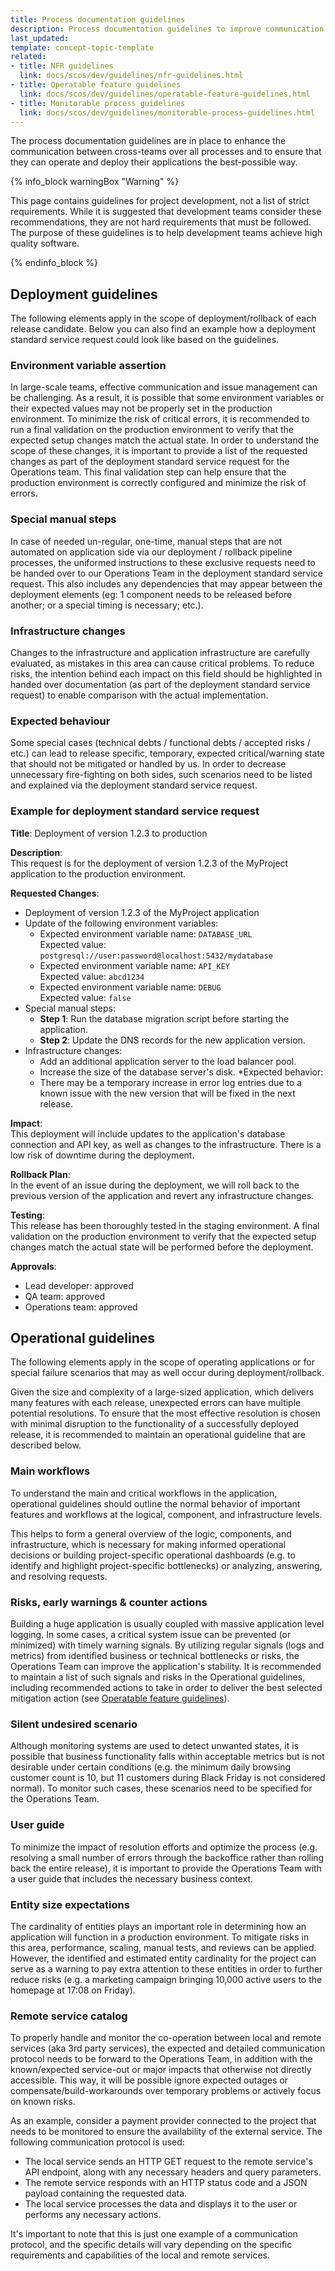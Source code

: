 ```yaml
---
title: Process documentation guidelines
description: Process documentation guidelines to improve communication and ensure smooth deployment of applications within cross-functional teams.
last_updated: 
template: concept-topic-template
related:
- title: NFR guidelines
  link: docs/scos/dev/guidelines/nfr-guidelines.html
- title: Operatable feature guidelines
  link: docs/scos/dev/guidelines/operatable-feature-guidelines.html
- title: Monitorable process guidelines
  link: docs/scos/dev/guidelines/monitorable-process-guidelines.html
---
```


The process documentation guidelines are in place to enhance the communication between cross-teams over all processes and to 
ensure that they can operate and deploy their applications the best-possible way.

{% info_block warningBox "Warning" %}

This page contains guidelines for project development, not a list of strict requirements. While it is suggested that
development teams consider these recommendations, they are not hard requirements that must be followed. The purpose of these guidelines
is to help development teams achieve high quality software.

{% endinfo_block %}

## Deployment guidelines
The following elements apply in the scope of deployment/rollback of each release candidate. Below you can also find an example how a deployment
standard service request could look like based on the guidelines.

### Environment variable assertion
In large-scale teams, effective communication and issue management can be challenging. As a result, it is possible that some environment variables
or their expected values may not be properly set in the production environment. To minimize the risk of critical errors, it is recommended to run
a final validation on the production environment to verify that the expected setup changes match the actual state. In order to understand the scope
of these changes, it is important to provide a list of the requested changes as part of the deployment standard service request for the Operations team.
This final validation step can help ensure that the production environment is correctly configured and minimize the risk of errors.

### Special manual steps
In case of needed un-regular, one-time, manual steps that are not automated on application side via our deployment / rollback pipeline processes, 
the uniformed instructions to these exclusive requests need to be handed over to our Operations Team in the deployment standard service request. 
This also includes any dependencies that may appear between the deployment elements (eg: 1 component needs to be released before another; or a 
special timing is necessary; etc.).

### Infrastructure changes
Changes to the infrastructure and application infrastructure are carefully evaluated, as mistakes in this area can cause critical problems. 
To reduce risks, the intention behind each impact on this field should be highlighted in handed over documentation (as part of the deployment 
standard service request) to enable comparison with the actual implementation.

### Expected behaviour
Some special cases (technical debts / functional debts / accepted risks / etc.) can lead to release specific, temporary, expected critical/warning 
state that should not be mitigated or handled by us. In order to decrease unnecessary fire-fighting on both sides, such scenarios need to be 
listed and explained via the deployment standard service request.

### Example for deployment standard service request

**Title**: Deployment of version 1.2.3 to production

**Description**:<br/>
This request is for the deployment of version 1.2.3 of the MyProject application to the production environment.

**Requested Changes**:

* Deployment of version 1.2.3 of the MyProject application
* Update of the following environment variables:
  * Expected environment variable name: `DATABASE_URL`<br/>
    Expected value: `postgresql://user:password@localhost:5432/mydatabase`
  * Expected environment variable name: `API_KEY`<br/>
    Expected value: `abcd1234`
  * Expected environment variable name: `DEBUG`<br/>
    Expected value: `false`
* Special manual steps:
  * **Step 1**: Run the database migration script before starting the application.
  * **Step 2**: Update the DNS records for the new application version.
* Infrastructure changes:
  * Add an additional application server to the load balancer pool.
  * Increase the size of the database server's disk.
*Expected behavior:
  * There may be a temporary increase in error log entries due to a known issue with the new version that will be fixed in the next release.

**Impact**:<br/>
This deployment will include updates to the application's database connection and API key, as well as changes to the infrastructure. There is a low risk of downtime during the deployment.

**Rollback Plan**:<br/>
In the event of an issue during the deployment, we will roll back to the previous version of the application and revert any infrastructure changes.

**Testing**:<br/>
This release has been thoroughly tested in the staging environment. A final validation on the production environment to verify that the expected setup changes match the actual state will be performed before the deployment.

**Approvals**:
* Lead developer: approved
* QA team: approved
* Operations team: approved

## Operational guidelines
The following elements apply in the scope of operating applications or for special failure scenarios that may as well occur during deployment/rollback.

Given the size and complexity of a large-sized application, which delivers many features with each release, unexpected errors can have multiple 
potential resolutions. To ensure that the most effective resolution is chosen with minimal disruption to the functionality of a successfully 
deployed release, it is recommended to maintain an operational guideline that are described below.

### Main workflows
To understand the main and critical workflows in the application, operational guidelines should outline the normal behavior of 
important features and workflows at the logical, component, and infrastructure levels.

This helps to form a general overview of the logic, components, and infrastructure, which is necessary for making informed operational 
decisions or building project-specific operational dashboards (e.g. to identify and highlight project-specific bottlenecks) or analyzing, 
answering, and resolving requests.

### Risks, early warnings & counter actions
Building a huge application is usually coupled with massive application level logging. In some cases, a critical system issue can be prevented 
(or minimized) with timely warning signals. By utilizing regular signals (logs and metrics) from identified business or technical bottlenecks 
or risks, the Operations Team can improve the application's stability. It is recommended to maintain a list of such signals and risks in the 
Operational guidelines, including recommended actions to take in order to deliver the best selected mitigation action (see 
[Operatable feature guidelines](docs/scos/dev/guidelines/operatable-feature-guidelines.html)).

### Silent undesired scenario
Although monitoring systems are used to detect unwanted states, it is possible that business functionality falls within acceptable metrics 
but is not desirable under certain conditions (e.g. the minimum daily browsing customer count is 10, but 11 customers during Black Friday 
is not considered normal). To monitor such cases, these scenarios need to be specified for the Operations Team.

### User guide
To minimize the impact of resolution efforts and optimize the process (e.g. resolving a small number of errors through the backoffice rather than rolling back
the entire release), it is important to provide the Operations Team with a user guide that includes the necessary business context.

### Entity size expectations
The cardinality of entities plays an important role in determining how an application will function in a production environment. To mitigate 
risks in this area, performance, scaling, manual tests, and reviews can be applied. However, the identified and estimated entity cardinality 
for the project can serve as a warning to pay extra attention to these entities in order to further reduce risks (e.g. a marketing campaign 
bringing 10,000 active users to the homepage at 17:08 on Friday).

### Remote service catalog
To properly handle and monitor the co-operation between local and remote services (aka 3rd party services), the expected and detailed communication 
protocol needs to be forward to the Operations Team, in addition with the known/expected service-out or major impacts that otherwise not directly 
accessible. This way, it will be possible ignore expected outages or compensate/build-workarounds over temporary problems or actively 
focus on known risks.

As an example, consider a payment provider connected to the project that needs to be monitored to ensure the availability of the 
external service. The following communication protocol is used:

* The local service sends an HTTP GET request to the remote service's API endpoint, along with any necessary headers and query parameters.
* The remote service responds with an HTTP status code and a JSON payload containing the requested data.
* The local service processes the data and displays it to the user or performs any necessary actions.

It's important to note that this is just one example of a communication protocol, and the specific details will vary depending 
on the specific requirements and capabilities of the local and remote services.
